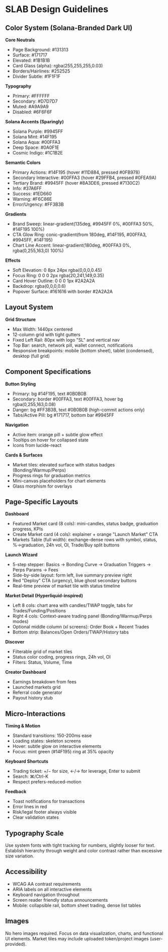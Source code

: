 # SLAB Design Guidelines

## Color System (Solana-Branded Dark UI)

**Core Neutrals**
- Page Background: #131313
- Surface: #171717
- Elevated: #1B1B1B
- Card Glass (alpha): rgba(255,255,255,0.03)
- Borders/Hairlines: #252525
- Divider Subtle: #1F1F1F

**Typography**
- Primary: #FFFFFF
- Secondary: #D7D7D7
- Muted: #A9A9A9
- Disabled: #6F6F6F

**Solana Accents (Sparingly)**
- Solana Purple: #9945FF
- Solana Mint: #14F195
- Solana Aqua: #00FFA3
- Deep Space: #0A0F1E
- Cosmic Indigo: #1C1B2E

**Semantic Colors**
- Primary Actions: #14F195 (hover #11D884, pressed #0FB978)
- Secondary Interactive: #00FFA3 (hover #29FFB4, pressed #0FEA9A)
- Tertiary Brand: #9945FF (hover #8A3DE6, pressed #7130C2)
- Info: #37A6FF
- Success: #1ED660
- Warning: #F6C86E
- Error/Urgency: #FF3B3B

**Gradients**
- Brand Sweep: linear-gradient(135deg, #9945FF 0%, #00FFA3 50%, #14F195 100%)
- CTA Glow Ring: conic-gradient(from 180deg, #14F195, #00FFA3, #9945FF, #14F195)
- Chart Line Accent: linear-gradient(180deg, #00FFA3 0%, rgba(0,255,163,0) 100%)

**Effects**
- Soft Elevation: 0 8px 24px rgba(0,0,0,0.45)
- Focus Ring: 0 0 0 2px rgba(20,241,149,0.35)
- Card Hover Outline: 0 0 0 1px #2A2A2A
- Backdrop: rgba(0,0,0,0.6)
- Popover Surface: #161616 with border #2A2A2A

## Layout System

**Grid Structure**
- Max Width: 1440px centered
- 12-column grid with tight gutters
- Fixed Left Rail: 80px with logo "SL" and vertical nav
- Top Bar: search, network pill, wallet connect, notifications
- Responsive breakpoints: mobile (bottom sheet), tablet (condensed), desktop (full grid)

## Component Specifications

**Button Styling**
- Primary: bg #14F195, text #0B0B0B
- Secondary: border #00FFA3, text #00FFA3, hover bg rgba(0,255,163,0.08)
- Danger: bg #FF3B3B, text #0B0B0B (high-commit actions only)
- Tabs/Active Pill: bg #171717, bottom bar #9945FF

**Navigation**
- Active item: orange pill + subtle glow effect
- Tooltips on hover for collapsed state
- Icons from lucide-react

**Cards & Surfaces**
- Market tiles: elevated surface with status badges (Bonding/Warmup/Perps)
- Progress rings for graduation metrics
- Mini-canvas placeholders for chart elements
- Glass morphism for overlays

## Page-Specific Layouts

**Dashboard**
- Featured Market card (8 cols): mini-candles, status badge, graduation progress, KPIs
- Create Market card (4 cols): explainer + orange "Launch Market" CTA
- Markets Table (full width): exchange-dense rows with symbol, status, %→graduation, 24h vol, OI, Trade/Buy split buttons

**Launch Wizard**
- 5-step stepper: Basics → Bonding Curve → Graduation Triggers → Perps Params → Fees
- Side-by-side layout: form left, live summary preview right
- Red "Deploy" CTA (urgency), blue ghost secondary buttons
- Real-time preview of market tile with status timeline

**Market Detail (Hyperliquid-inspired)**
- Left 8 cols: chart area with candles/TWAP toggle, tabs for Trades/Funding/Positions
- Right 4 cols: Context-aware trading panel (Bonding/Warmup/Perps modes)
- Optional middle column (xl screens): Order Book + Recent Trades
- Bottom strip: Balances/Open Orders/TWAP/History tabs

**Discover**
- Filterable grid of market tiles
- Status color coding, progress rings, 24h vol, OI
- Filters: Status, Volume, Time

**Creator Dashboard**
- Earnings breakdown from fees
- Launched markets grid
- Referral code generator
- Payout history stub

## Micro-Interactions

**Timing & Motion**
- Standard transitions: 150-200ms ease
- Loading states: skeleton screens
- Hover: subtle glow on interactive elements
- Focus: mint green (#14F195) ring at 35% opacity

**Keyboard Shortcuts**
- Trading ticket: +/− for size, ←/→ for leverage, Enter to submit
- Search: ⌘/Ctrl-K
- Respect prefers-reduced-motion

**Feedback**
- Toast notifications for transactions
- Error lines in red
- Risk/legal footer always visible
- Clear validation states

## Typography Scale

Use system fonts with tight tracking for numbers, slightly looser for text. Establish hierarchy through weight and color contrast rather than excessive size variation.

## Accessibility

- WCAG AA contrast requirements
- ARIA labels on all interactive elements
- Keyboard navigation throughout
- Screen reader friendly status announcements
- Mobile: collapsible rail, bottom sheet trading, dense list tables

## Images

No hero images required. Focus on data visualization, charts, and functional UI elements. Market tiles may include uploaded token/project images (user-provided).